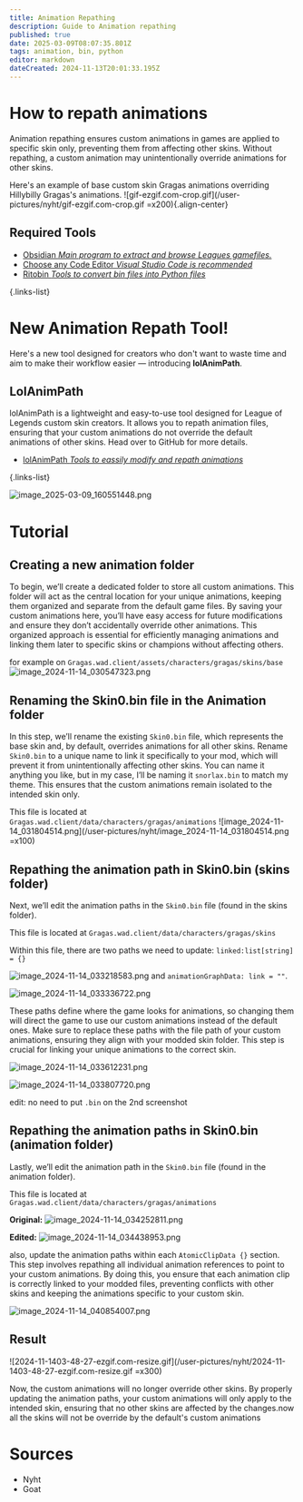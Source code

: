```yaml
---
title: Animation Repathing
description: Guide to Animation repathing 
published: true
date: 2025-03-09T08:07:35.801Z
tags: animation, bin, python
editor: markdown
dateCreated: 2024-11-13T20:01:33.195Z
---
```


# How to repath animations
Animation repathing ensures custom animations in games are applied to specific skin only, preventing them from affecting other skins. Without repathing, a custom animation may unintentionally override animations for other skins.

Here's an example of base custom skin Gragas animations overriding Hillybilly Gragas's animations.
![gif-ezgif.com-crop.gif](/user-pictures/nyht/gif-ezgif.com-crop.gif =x200){.align-center}

## Required Tools
-   [Obsidian *Main program to extract and browse Leagues gamefiles.*](/core-guides/tools/obsidian)
- [Choose any Code Editor *Visual Studio Code is recommended*](/core-guides/tools#code-bin-editing)
- [Ritobin *Tools to convert bin files into Python files*](/core-guides/tools/rito-bin)

{.links-list}

# New Animation Repath Tool!
Here's a new tool designed for creators who don't want to waste time and aim to make their workflow easier — introducing **lolAnimPath**.

## LolAnimPath
lolAnimPath is a lightweight and easy-to-use tool designed for League of Legends custom skin creators. It allows you to repath animation files, ensuring that your custom animations do not override the default animations of other skins. Head over to GitHub for more details.

- [lolAnimPath *Tools to eassily modify and repath animations*](https://github.com/Nyht7/lolAnimPath)

{.links-list}

![image_2025-03-09_160551448.png](/user-pictures/nyht/image_2025-03-09_160551448.png)

# Tutorial

## Creating a new animation folder
To begin, we’ll create a dedicated folder to store all custom animations. This folder will act as the central location for your unique animations, keeping them organized and separate from the default game files. By saving your custom animations here, you’ll have easy access for future modifications and ensure they don’t accidentally override other animations. This organized approach is essential for efficiently managing animations and linking them later to specific skins or champions without affecting others.

for example on `Gragas.wad.client/assets/characters/gragas/skins/base`
![image_2024-11-14_030547323.png](/user-pictures/nyht/image_2024-11-14_030547323.png)

## Renaming the Skin0.bin file in the Animation folder
In this step, we’ll rename the existing `Skin0.bin` file, which represents the base skin and, by default, overrides animations for all other skins. Rename `Skin0.bin` to a unique name to link it specifically to your mod, which will prevent it from unintentionally affecting other skins. You can name it anything you like, but in my case, I’ll be naming it `snorlax.bin` to match my theme. This ensures that the custom animations remain isolated to the intended skin only.

This file is located at `Gragas.wad.client/data/characters/gragas/animations`
![image_2024-11-14_031804514.png](/user-pictures/nyht/image_2024-11-14_031804514.png =x100)

## Repathing the animation path in Skin0.bin (skins folder)
Next, we’ll edit the animation paths in the `Skin0.bin` file (found in the skins folder). 

This file is located at 
`Gragas.wad.client/data/characters/gragas/skins`

Within this file, there are two paths we need to update: 
`linked:list[string] = {}`

![image_2024-11-14_033218583.png](/user-pictures/nyht/image_2024-11-14_033218583.png)
and `animationGraphData: link = ""`.

![image_2024-11-14_033336722.png](/user-pictures/nyht/image_2024-11-14_033336722.png)


These paths define where the game looks for animations, so changing them will direct the game to use our custom animations instead of the default ones. Make sure to replace these paths with the file path of your custom animations, ensuring they align with your modded skin folder. This step is crucial for linking your unique animations to the correct skin.

![image_2024-11-14_033612231.png](/user-pictures/nyht/image_2024-11-14_033612231.png)

![image_2024-11-14_033807720.png](/user-pictures/nyht/image_2024-11-14_033807720.png)

edit: no need to put `.bin` on the 2nd screenshot


## Repathing the animation paths in Skin0.bin (animation folder)
Lastly, we’ll edit the animation path in the `Skin0.bin` file (found in the animation folder). 

This file is located at 
`Gragas.wad.client/data/characters/gragas/animations`

**Original:**
![image_2024-11-14_034252811.png](/user-pictures/nyht/image_2024-11-14_034252811.png)

**Edited:**
![image_2024-11-14_034438953.png](/user-pictures/nyht/image_2024-11-14_034438953.png)


also, update the animation paths within each `AtomicClipData {}` section. This step involves repathing all individual animation references to point to your custom animations. By doing this, you ensure that each animation clip is correctly linked to your modded files, preventing conflicts with other skins and keeping the animations specific to your custom skin.

![image_2024-11-14_040854007.png](/user-pictures/nyht/image_2024-11-14_040854007.png)

## Result
![2024-11-1403-48-27-ezgif.com-resize.gif](/user-pictures/nyht/2024-11-1403-48-27-ezgif.com-resize.gif =x300)

Now, the custom animations will no longer override other skins. By properly updating the animation paths, your custom animations will only apply to the intended skin, ensuring that no other skins are affected by the changes.now all the skins will not be override by the default's custom animations

# Sources
- Nyht
- Goat 